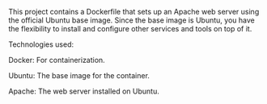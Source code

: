 This project contains a Dockerfile that sets up an Apache web server using the official Ubuntu base image. Since the base image is Ubuntu, you have the flexibility to install and configure other services and tools on top of it.

Technologies used:

Docker: For containerization.

Ubuntu: The base image for the container.

Apache: The web server installed on Ubuntu.
